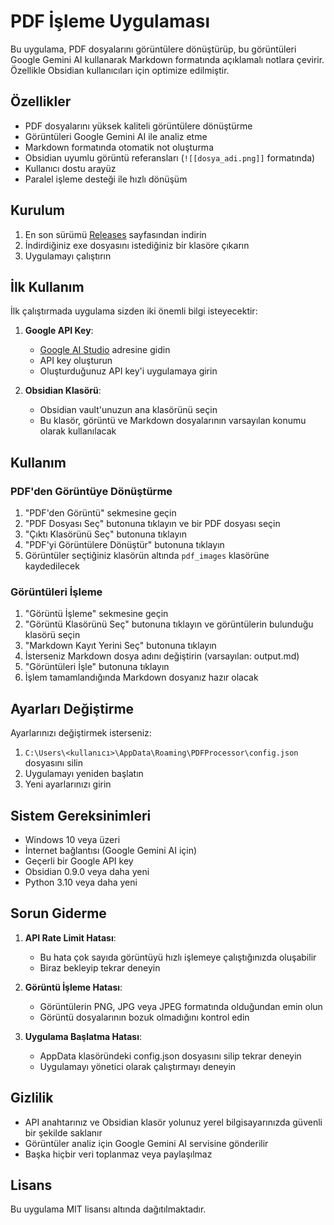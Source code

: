 # PDF İşleme Uygulaması

Bu uygulama, PDF dosyalarını görüntülere dönüştürüp, bu görüntüleri Google Gemini AI kullanarak Markdown formatında açıklamalı notlara çevirir. Özellikle Obsidian kullanıcıları için optimize edilmiştir.

## Özellikler

- PDF dosyalarını yüksek kaliteli görüntülere dönüştürme
- Görüntüleri Google Gemini AI ile analiz etme
- Markdown formatında otomatik not oluşturma
- Obsidian uyumlu görüntü referansları (`![[dosya_adi.png]]` formatında)
- Kullanıcı dostu arayüz
- Paralel işleme desteği ile hızlı dönüşüm

## Kurulum

1. En son sürümü [Releases](link-to-releases) sayfasından indirin
2. İndirdiğiniz exe dosyasını istediğiniz bir klasöre çıkarın
3. Uygulamayı çalıştırın

## İlk Kullanım

İlk çalıştırmada uygulama sizden iki önemli bilgi isteyecektir:

1. **Google API Key**: 
   - [Google AI Studio](https://makersuite.google.com/app/apikey) adresine gidin
   - API key oluşturun
   - Oluşturduğunuz API key'i uygulamaya girin

2. **Obsidian Klasörü**:
   - Obsidian vault'unuzun ana klasörünü seçin
   - Bu klasör, görüntü ve Markdown dosyalarının varsayılan konumu olarak kullanılacak

## Kullanım

### PDF'den Görüntüye Dönüştürme

1. "PDF'den Görüntü" sekmesine geçin
2. "PDF Dosyası Seç" butonuna tıklayın ve bir PDF dosyası seçin
3. "Çıktı Klasörünü Seç" butonuna tıklayın
4. "PDF'yi Görüntülere Dönüştür" butonuna tıklayın
5. Görüntüler seçtiğiniz klasörün altında `pdf_images` klasörüne kaydedilecek

### Görüntüleri İşleme

1. "Görüntü İşleme" sekmesine geçin
2. "Görüntü Klasörünü Seç" butonuna tıklayın ve görüntülerin bulunduğu klasörü seçin
3. "Markdown Kayıt Yerini Seç" butonuna tıklayın
4. İsterseniz Markdown dosya adını değiştirin (varsayılan: output.md)
5. "Görüntüleri İşle" butonuna tıklayın
6. İşlem tamamlandığında Markdown dosyanız hazır olacak

## Ayarları Değiştirme

Ayarlarınızı değiştirmek isterseniz:
1. `C:\Users\<kullanıcı>\AppData\Roaming\PDFProcessor\config.json` dosyasını silin
2. Uygulamayı yeniden başlatın
3. Yeni ayarlarınızı girin

## Sistem Gereksinimleri

- Windows 10 veya üzeri
- İnternet bağlantısı (Google Gemini AI için)
- Geçerli bir Google API key
- Obsidian 0.9.0 veya daha yeni
- Python 3.10 veya daha yeni

## Sorun Giderme

1. **API Rate Limit Hatası**: 
   - Bu hata çok sayıda görüntüyü hızlı işlemeye çalıştığınızda oluşabilir
   - Biraz bekleyip tekrar deneyin

2. **Görüntü İşleme Hatası**:
   - Görüntülerin PNG, JPG veya JPEG formatında olduğundan emin olun
   - Görüntü dosyalarının bozuk olmadığını kontrol edin

3. **Uygulama Başlatma Hatası**:
   - AppData klasöründeki config.json dosyasını silip tekrar deneyin
   - Uygulamayı yönetici olarak çalıştırmayı deneyin

## Gizlilik

- API anahtarınız ve Obsidian klasör yolunuz yerel bilgisayarınızda güvenli bir şekilde saklanır
- Görüntüler analiz için Google Gemini AI servisine gönderilir
- Başka hiçbir veri toplanmaz veya paylaşılmaz

## Lisans

Bu uygulama MIT lisansı altında dağıtılmaktadır.
